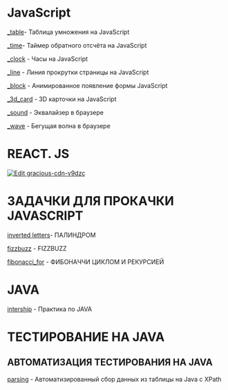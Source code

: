 

#   JavaScript
[_table](https://github.com/barabas007/barabas007.github.io/tree/master/_table_gt)- Таблица умножения на JavaScript

[_time](https://github.com/barabas007/barabas007-github.io)- Таймер обратного отсчёта на JavaScript

[_clock](https://github.com/barabas007/_clock/tree/master/_clock) - Часы на JavaScript

[_line](https://github.com/barabas007/_line) - Линия прокрутки страницы на JavaScript

[_block](https://github.com/barabas007/_block/tree/master) - Анимированное появление формы JavaScript

[_3d_card](https://github.com/barabas007/_3d_card/tree/master) - 3D карточки на JavaScript

[_sound](https://github.com/barabas007/_sound) - Эквалайзер в браузере

[_wave](https://github.com/barabas007/_wave/tree/master) - Бегущая волна в браузере


# REACT. JS
[![Edit gracious-cdn-v9dzc](https://codesandbox.io/static/img/play-codesandbox.svg)](https://codesandbox.io/s/gracious-cdn-v9dzc?fontsize=14)



# ЗАДАЧКИ ДЛЯ ПРОКАЧКИ JAVASCRIPT

[inverted letters](https://github.com/barabas007/inverted-letters)- ПАЛИНДРОМ 

[fizzbuzz](https://github.com/barabas007/fizz_buzz/tree/master) - FIZZBUZZ

[fibonacci_for](https://github.com/barabas007/fibonacci_for/tree/master) - ФИБОНАЧЧИ ЦИКЛОМ И РЕКУРСИЕЙ


# JAVA 

[intership](https://github.com/barabas007/job4j) - Практика по JAVA

# ТЕСТИРОВАНИЕ НА JAVA

## АВТОМАТИЗАЦИЯ ТЕСТИРОВАНИЯ НА JAVA

[parsing](https://github.com/barabas007/java_test) - Автоматизированный сбор данных из таблицы на Java с  XPath
